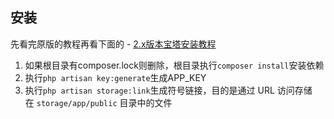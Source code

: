 ## 安装

先看完原版的教程再看下面的 - [2.x版本宝塔安装教程](https://github.com/assimon/dujiaoka/wiki/2.x_bt_install)
1. 如果根目录有composer.lock则删除，根目录执行`composer install`安装依赖
2. 执行`php artisan key:generate`生成APP_KEY
3. 执行`php artisan storage:link`生成符号链接，目的是通过 URL 访问存储在 `storage/app/public` 目录中的文件
